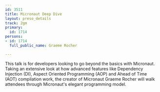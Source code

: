 ```yaml
---
id: 3511
title: Micronaut Deep Dive
layout: preso_details
track: 2gm
primary:
  id: 1714
persons:
- id: 1714
  full_public_name: Graeme Rocher

---
```

This talk is for developers looking to go beyond the basics with Micronaut. Taking an extensive look at how advanced features like Dependency Injection (DI), Aspect Oriented Programming (AOP) and Ahead of Time (AOT) compilation work, the creator of Micronaut Graeme Rocher will walk attendees through Micronaut's elegant programming model.